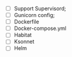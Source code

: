 
 - [ ] Support Supervisord;
 - [ ] Gunicorn config;
 - [ ] Dockerfile
 - [ ] Docker-compose.yml
 - [ ] Habitat
 - [ ] Ksonnet
 - [ ] Helm